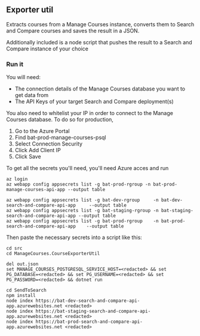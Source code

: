 ## Exporter util

Extracts courses from a Manage Courses instance, converts them to Search and Compare courses and saves the result in a JSON.

Additionally included is a node script that pushes the result to a Search and Compare instance of your choice

### Run it

You will need:
- The connection details of the Manage Courses database you want to get data from
- The API Keys of your target Search and Compare deployment(s)


You also need to whitelist your IP in order to connect to the Manage Courses database. To do so for production,
1. Go to the Azure Portal
2. Find bat-prod-manage-courses-psql
3. Select Connection Security
4. Click Add Client IP
5. Click Save

To get all the secrets you'll need, you'll need Azure acces and run

```
az login
az webapp config appsecrets list -g bat-prod-rgroup -n bat-prod-manage-courses-api-app --output table

az webapp config appsecrets list -g bat-dev-rgroup     -n bat-dev-search-and-compare-api-app     --output table
az webapp config appsecrets list -g bat-staging-rgroup -n bat-staging-search-and-compare-api-app --output table
az webapp config appsecrets list -g bat-prod-rgroup    -n bat-prod-search-and-compare-api-app    --output table
```

Then paste the necessary secrets into a script like this:

```
cd src
cd ManageCourses.CourseExporterUtil

del out.json
set MANAGE_COURSES_POSTGRESQL_SERVICE_HOST=<redacted> && set PG_DATABASE=<redacted> && set PG_USERNAME=<redacted> && set PG_PASSWORD=<redacted> && dotnet run

cd SendToSearch
npm install
node index https://bat-dev-search-and-compare-api-app.azurewebsites.net <redacted>
node index https://bat-staging-search-and-compare-api-app.azurewebsites.net <redacted>
node index https://bat-prod-search-and-compare-api-app.azurewebsites.net <redacted>

```